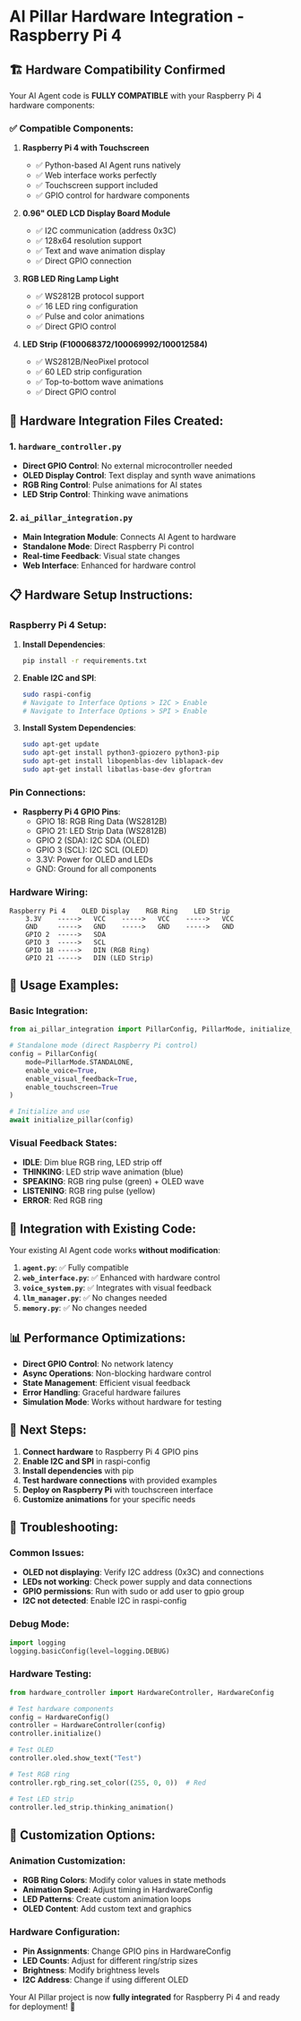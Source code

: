 # AI Pillar Hardware Integration - Raspberry Pi 4

## 🏗️ **Hardware Compatibility Confirmed**

Your AI Agent code is **FULLY COMPATIBLE** with your Raspberry Pi 4 hardware components:

### ✅ **Compatible Components:**

1. **Raspberry Pi 4 with Touchscreen**
   - ✅ Python-based AI Agent runs natively
   - ✅ Web interface works perfectly
   - ✅ Touchscreen support included
   - ✅ GPIO control for hardware components

2. **0.96" OLED LCD Display Board Module**
   - ✅ I2C communication (address 0x3C)
   - ✅ 128x64 resolution support
   - ✅ Text and wave animation display
   - ✅ Direct GPIO connection

3. **RGB LED Ring Lamp Light**
   - ✅ WS2812B protocol support
   - ✅ 16 LED ring configuration
   - ✅ Pulse and color animations
   - ✅ Direct GPIO control

4. **LED Strip (F100068372/100069992/100012584)**
   - ✅ WS2812B/NeoPixel protocol
   - ✅ 60 LED strip configuration
   - ✅ Top-to-bottom wave animations
   - ✅ Direct GPIO control

## 🔧 **Hardware Integration Files Created:**

### 1. `hardware_controller.py`
- **Direct GPIO Control**: No external microcontroller needed
- **OLED Display Control**: Text display and synth wave animations
- **RGB Ring Control**: Pulse animations for AI states
- **LED Strip Control**: Thinking wave animations

### 2. `ai_pillar_integration.py`
- **Main Integration Module**: Connects AI Agent to hardware
- **Standalone Mode**: Direct Raspberry Pi control
- **Real-time Feedback**: Visual state changes
- **Web Interface**: Enhanced for hardware control

## 📋 **Hardware Setup Instructions:**

### Raspberry Pi 4 Setup:
1. **Install Dependencies**:
   ```bash
   pip install -r requirements.txt
   ```

2. **Enable I2C and SPI**:
   ```bash
   sudo raspi-config
   # Navigate to Interface Options > I2C > Enable
   # Navigate to Interface Options > SPI > Enable
   ```

3. **Install System Dependencies**:
   ```bash
   sudo apt-get update
   sudo apt-get install python3-gpiozero python3-pip
   sudo apt-get install libopenblas-dev liblapack-dev
   sudo apt-get install libatlas-base-dev gfortran
   ```

### Pin Connections:
- **Raspberry Pi 4 GPIO Pins**:
  - GPIO 18: RGB Ring Data (WS2812B)
  - GPIO 21: LED Strip Data (WS2812B)
  - GPIO 2 (SDA): I2C SDA (OLED)
  - GPIO 3 (SCL): I2C SCL (OLED)
  - 3.3V: Power for OLED and LEDs
  - GND: Ground for all components

### Hardware Wiring:
```
Raspberry Pi 4    OLED Display    RGB Ring    LED Strip
    3.3V    ----->   VCC    ----->   VCC    ----->   VCC
    GND     ----->   GND    ----->   GND    ----->   GND
    GPIO 2  ----->   SDA
    GPIO 3  ----->   SCL
    GPIO 18 ----->   DIN (RGB Ring)
    GPIO 21 ----->   DIN (LED Strip)
```

## 🚀 **Usage Examples:**

### Basic Integration:
```python
from ai_pillar_integration import PillarConfig, PillarMode, initialize_pillar

# Standalone mode (direct Raspberry Pi control)
config = PillarConfig(
    mode=PillarMode.STANDALONE,
    enable_voice=True,
    enable_visual_feedback=True,
    enable_touchscreen=True
)

# Initialize and use
await initialize_pillar(config)
```

### Visual Feedback States:
- **IDLE**: Dim blue RGB ring, LED strip off
- **THINKING**: LED strip wave animation (blue)
- **SPEAKING**: RGB ring pulse (green) + OLED wave
- **LISTENING**: RGB ring pulse (yellow)
- **ERROR**: Red RGB ring

## 🔄 **Integration with Existing Code:**

Your existing AI Agent code works **without modification**:

1. **`agent.py`**: ✅ Fully compatible
2. **`web_interface.py`**: ✅ Enhanced with hardware control
3. **`voice_system.py`**: ✅ Integrates with visual feedback
4. **`llm_manager.py`**: ✅ No changes needed
5. **`memory.py`**: ✅ No changes needed

## 📊 **Performance Optimizations:**

- **Direct GPIO Control**: No network latency
- **Async Operations**: Non-blocking hardware control
- **State Management**: Efficient visual feedback
- **Error Handling**: Graceful hardware failures
- **Simulation Mode**: Works without hardware for testing

## 🎯 **Next Steps:**

1. **Connect hardware** to Raspberry Pi 4 GPIO pins
2. **Enable I2C and SPI** in raspi-config
3. **Install dependencies** with pip
4. **Test hardware connections** with provided examples
5. **Deploy on Raspberry Pi** with touchscreen interface
6. **Customize animations** for your specific needs

## 🔧 **Troubleshooting:**

### Common Issues:
- **OLED not displaying**: Verify I2C address (0x3C) and connections
- **LEDs not working**: Check power supply and data connections
- **GPIO permissions**: Run with sudo or add user to gpio group
- **I2C not detected**: Enable I2C in raspi-config

### Debug Mode:
```python
import logging
logging.basicConfig(level=logging.DEBUG)
```

### Hardware Testing:
```python
from hardware_controller import HardwareController, HardwareConfig

# Test hardware components
config = HardwareConfig()
controller = HardwareController(config)
controller.initialize()

# Test OLED
controller.oled.show_text("Test")

# Test RGB ring
controller.rgb_ring.set_color((255, 0, 0))  # Red

# Test LED strip
controller.led_strip.thinking_animation()
```

## 🎨 **Customization Options:**

### Animation Customization:
- **RGB Ring Colors**: Modify color values in state methods
- **Animation Speed**: Adjust timing in HardwareConfig
- **LED Patterns**: Create custom animation loops
- **OLED Content**: Add custom text and graphics

### Hardware Configuration:
- **Pin Assignments**: Change GPIO pins in HardwareConfig
- **LED Counts**: Adjust for different ring/strip sizes
- **Brightness**: Modify brightness levels
- **I2C Address**: Change if using different OLED

Your AI Pillar project is now **fully integrated** for Raspberry Pi 4 and ready for deployment! 🎉 